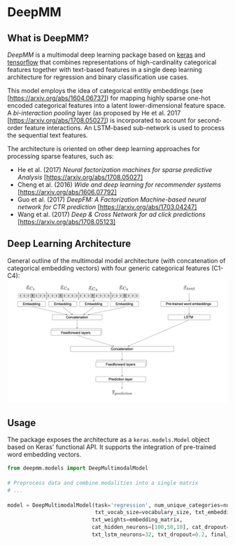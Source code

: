 # DeepMM

## What is DeepMM?
*DeepMM* is a multimodal deep learning package based on [keras](https://github.com/keras-team/keras) and [tensorflow](https://github.com/tensorflow/tensorflow) that combines representations of high-cardinality categorical features together with text-based features in a single deep learning architecture for regression and binary classification use cases.

This model employs the idea of categorical entitiy embeddings (see [https://arxiv.org/abs/1604.06737]) for mapping highly sparse one-hot encoded categorical features into a latent lower-dimensional feature space. A *bi-interaction pooling* layer  (as proposed by He et al. 2017 [https://arxiv.org/abs/1708.05027]) is incorporated to account for second-order feature interactions. An LSTM-based sub-network is used to process the sequential text features.

The architecture is oriented on other deep learning approaches for processing sparse features, such as:
* He et al. (2017) *Neural factorization machines for sparse predictive Analysis* [https://arxiv.org/abs/1708.05027]
* Cheng et al. (2016) *Wide and deep learning for recommender systems* [https://arxiv.org/abs/1606.07792]
* Guo et al. (2017) *DeepFM: A Factorization Machine-based neural network for CTR prediction* [https://arxiv.org/abs/1703.04247]
* Wang et al. (2017) *Deep & Cross Network for ad click predictions* [https://arxiv.org/abs/1708.05123]

## Deep Learning Architecture
General outline of the multimodal model architecture (with concatenation of categorical embedding vectors) with four generic categorical features (C1-C4):
![image](img/multimodal_model.png)


## Usage
The package exposes the architecture as a `keras.models.Model` object based on Keras' functional API. It supports the integration of pre-trained word embedding vectors.

```python
from deepmm.models import DeepMultimodalModel

# Preprocess data and combine modalities into a single matrix
# ...

model = DeepMultimodalModel(task='regression', num_unique_categories=num_unique_categories, cat_embedding_dim=16,
                            txt_vocab_size=vocabulary_size, txt_embedding_dim=EMBEDDING_DIM, txt_max_len=MAX_LEN,
                           txt_weights=embedding_matrix,
                           cat_hidden_neurons=[100,50,10], cat_dropout=[0.1, 0.2, 0.2], cat_bi_interaction=True,
                           txt_lstm_neurons=32, txt_dropout=0.2, final_hidden_neurons=[64, 32], final_dropout=[0.3, 0.3])

```


